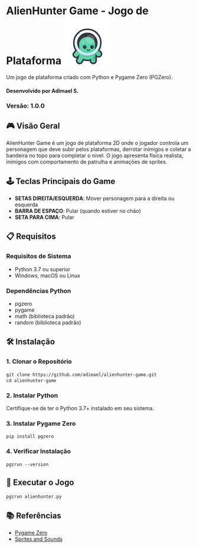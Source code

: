 # AlienHunter Game - Jogo de Plataforma ![Hero](images/hero_idle_1.png)

Um jogo de plataforma criado com Python e Pygame Zero (PGZero).

#### Desenvolvido por Adimael S.

### Versão: 1.0.0

## 🎮 Visão Geral

AlienHunter Game é um jogo de plataforma 2D onde o jogador controla um personagem que deve subir pelos plataformas, derrotar inimigos e coletar a bandeira no topo para completar o nível. O jogo apresenta física realista, inimigos com comportamento de patrulha e animações de sprites.

## 🕹️ Teclas Principais do Game

- **SETAS DIREITA/ESQUERDA**: Mover personagem para a direita ou esquerda
- **BARRA DE ESPAÇO**: Pular (quando estiver no chão)
- **SETA PARA CIMA**: Pular

## 📋 Requisitos

### Requisitos de Sistema
- Python 3.7 ou superior
- Windows, macOS ou Linux

### Dependências Python
- pgzero
- pygame
- math (biblioteca padrão)
- random (biblioteca padrão)

## 🛠️ Instalação

### 1. Clonar o Repositório
```
git clone https://github.com/adimael/alienhunter-game.git
cd alienhunter-game
```

### 2. Instalar Python
Certifique-se de ter o Python 3.7+ instalado em seu sistema.

### 3. Instalar Pygame Zero
```
pip install pgzero
```

### 4. Verificar Instalação
```
pgzrun --version
```

## 🚀 Executar o Jogo

```
pgzrun alienhunter.py
```

## 📚 Referências
- [Pygame Zero](https://pygame-zero.readthedocs.io/en/stable/)
- [Sprites and Sounds](https://kenney.nl/assets)

